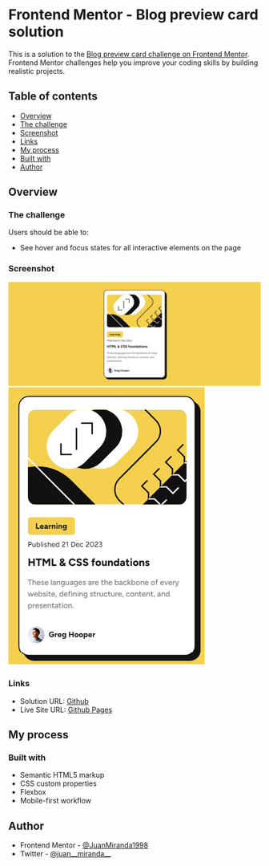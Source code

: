 # Frontend Mentor - Blog preview card solution

This is a solution to the [Blog preview card challenge on Frontend Mentor](https://www.frontendmentor.io/challenges/blog-preview-card-ckPaj01IcS). Frontend Mentor challenges help you improve your coding skills by building realistic projects. 

## Table of contents

- [Overview](#overview)
- [The challenge](#the-challenge)
- [Screenshot](#screenshot)
- [Links](#links)
- [My process](#my-process)
- [Built with](#built-with)
- [Author](#author)


## Overview

### The challenge

Users should be able to:

- See hover and focus states for all interactive elements on the page

### Screenshot

![Desktop(1440px)](./capture/capture-desktop.png)
![Mobile(1440px)](./capture/capture-mobile.png)


### Links

- Solution URL: [Github](https://github.com/JuanMiranda1998/blog-preview-card-frontend-mentor)
- Live Site URL: [Github Pages](https://juanmiranda1998.github.io/blog-preview-card-frontend-mentor/)

## My process

### Built with

- Semantic HTML5 markup
- CSS custom properties
- Flexbox
- Mobile-first workflow


## Author

- Frontend Mentor - [@JuanMiranda1998](https://www.frontendmentor.io/profile/JuanMiranda1998)
- Twitter - [@juan__miranda__](https://twitter.com/juan__miranda__)